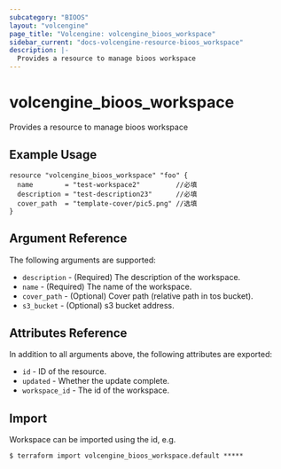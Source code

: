 ```yaml
---
subcategory: "BIOOS"
layout: "volcengine"
page_title: "Volcengine: volcengine_bioos_workspace"
sidebar_current: "docs-volcengine-resource-bioos_workspace"
description: |-
  Provides a resource to manage bioos workspace
---
```

# volcengine_bioos_workspace
Provides a resource to manage bioos workspace
## Example Usage
```hcl
resource "volcengine_bioos_workspace" "foo" {
  name        = "test-workspace2"         //必填
  description = "test-description23"      //必填
  cover_path  = "template-cover/pic5.png" //选填
}
```
## Argument Reference
The following arguments are supported:
* `description` - (Required) The description of the workspace.
* `name` - (Required) The name of the workspace.
* `cover_path` - (Optional) Cover path (relative path in tos bucket).
* `s3_bucket` - (Optional) s3 bucket address.

## Attributes Reference
In addition to all arguments above, the following attributes are exported:
* `id` - ID of the resource.
* `updated` - Whether the update complete.
* `workspace_id` - The id of the workspace.


## Import
Workspace can be imported using the id, e.g.
```
$ terraform import volcengine_bioos_workspace.default *****
```


